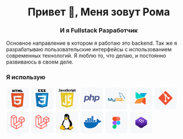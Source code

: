 <h1 align="center">Привет 👋, Меня зовут Рома</h1>
<h3 align="center">И я Fullstack Разработчик </h3>

<p align="left">Основное направление в котором я работаю это backend. Так же я разрабатываю пользовательские интерфейсы с использованием современных технологий. Я люблю то, что делаю, и постоянно развиваюсь в своем деле.</p>
<p align="left">
</p>

<h3 align="left">Я использую</h3>
<p align="left"> 
<img src="https://github.com/rwolfin/rwolfin/blob/main/assets/item-1.png">
<img src="https://github.com/rwolfin/rwolfin/blob/main/assets/item-2.png">
<img src="https://github.com/rwolfin/rwolfin/blob/main/assets/item-3.png">
<img src="https://github.com/rwolfin/rwolfin/blob/main/assets/item-4.png">
<img src="https://github.com/rwolfin/rwolfin/blob/main/assets/item-5.png">
<img src="https://github.com/rwolfin/rwolfin/blob/main/assets/item-6.png">
<img src="https://github.com/rwolfin/rwolfin/blob/main/assets/item-7.png">
<img src="https://github.com/rwolfin/rwolfin/blob/main/assets/item-8.png">
<img src="https://github.com/rwolfin/rwolfin/blob/main/assets/item-9.png">
<img src="https://github.com/rwolfin/rwolfin/blob/main/assets/item-10.png">
<img src="https://github.com/rwolfin/rwolfin/blob/main/assets/item-11.png">
<img src="https://github.com/rwolfin/rwolfin/blob/main/assets/item-12.png">
<img src="https://github.com/rwolfin/rwolfin/blob/main/assets/item-13.png">
</p>



